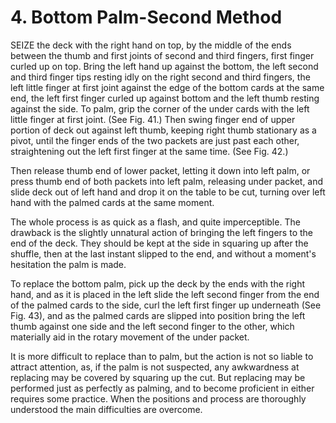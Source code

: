 # 4. Bottom Palm-Second Method

SEIZE the deck with the right hand on top, by the middle of the ends between the thumb and first joints of second and third fingers, first finger curled up on top. Bring the left hand up against the bottom, the left second and third finger tips resting idly on the right second and third fingers, the left little finger at first joint against the edge of the bottom cards at the same end, the left first finger curled up against bottom and the left thumb resting against the side. To palm, grip the corner of the under cards with the left little finger at first joint. (See Fig. 41.) Then swing finger end of upper portion of deck out against left thumb, keeping right thumb stationary as a pivot, until the finger ends of the two packets are just past each other, straightening out the left first finger at the same time. (See Fig. 42.)

Then release thumb end of lower packet, letting it down into left palm, or press thumb end of both packets into left palm, releasing under packet, and slide deck out of left hand and drop it on the table to be cut, turning over left hand with the palmed cards at the same moment.

The whole process is as quick as a flash, and quite imperceptible. The drawback is the slightly unnatural action of bringing the left fingers to the end of the deck. They should be kept at the side in squaring up after the shuffle, then at the last instant slipped to the end, and without a moment's hesitation the palm is made.

To replace the bottom palm, pick up the deck by the ends with the right hand, and as it is placed in the left slide the left second finger from the end of the palmed cards to the side, curl the left first finger up underneath (See Fig. 43), and as the palmed cards are slipped into position bring the left thumb against one side and the left second finger to the other, which materially aid in the rotary movement of the under packet.

It is more difficult to replace than to palm, but the action is not so liable to attract attention, as, if the palm is not suspected, any awkwardness at replacing may be covered by squaring up the cut. But replacing may be performed just as perfectly as palming, and to become proficient in either requires some practice. When the positions and process are thoroughly understood the main difficulties are overcome.

